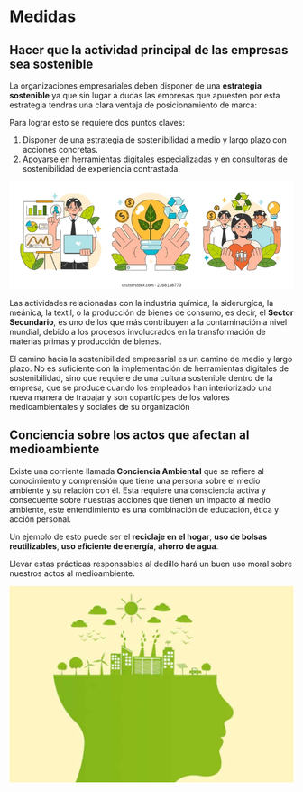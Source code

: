 # Medidas

 ## Hacer que la actividad principal de las empresas sea sostenible

La organizaciones empresariales deben disponer de una **estrategia sostenible** ya que sin lugar a dudas las empresas que apuesten por esta estrategia tendras una clara ventaja de posicionamiento de marca:

Para lograr esto se requiere dos puntos claves:

  1. Disponer de una estrategia de sostenibilidad a medio y largo plazo con acciones concretas.
  2. Apoyarse en herramientas digitales especializadas y en consultoras de sostenibilidad de experiencia contrastada.

![actividad](img/actividad.jpg)

Las actividades relacionadas con la industria química, la siderurgíca, la meánica, la textil, o la producción de bienes de consumo, es decir, el **Sector Secundario**, es uno de los que más contribuyen a la contaminación a nivel mundial, debido a los procesos involucrados en la transformación de materias primas y producción de bienes.

El camino hacia la sostenibilidad empresarial es un camino de medio y largo plazo. No es suficiente con la implementación de herramientas digitales de sostenibilidad, sino que requiere de una cultura sostenible dentro de la empresa, que se produce cuando los empleados han interiorizado una nueva manera de trabajar y son copartícipes de los valores medioambientales y sociales de su organización

  ## Conciencia sobre los actos que afectan al medioambiente
 
Existe una corriente llamada **Conciencia Ambiental** que se refiere al conocimiento y comprensión que tiene una persona sobre el medio ambiente y su relación con él. Esta requiere una consciencia activa y consecuente sobre nuestras acciones que tienen un impacto al medio ambiente, este entendimiento es una combinación de educación, ética y acción personal. 

Un ejemplo de esto puede ser el **reciclaje en el hogar**, **uso de bolsas reutilizables**, **uso eficiente de energía**, **ahorro de agua**.

Llevar estas prácticas responsables al dedillo hará un buen uso moral sobre nuestros actos al medioambiente.

![consciencia](img/consciencia.jpg)

  


